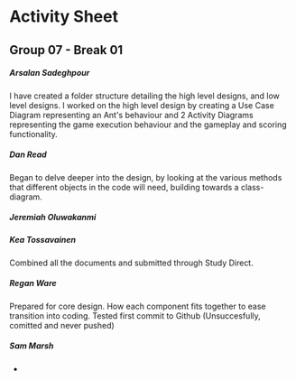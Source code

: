 # Activity Sheet

## Group 07 - Break 01

##### Arsalan Sadeghpour

I have created a folder structure detailing the high level designs, and low level designs. I worked on the high level design by creating a Use Case Diagram representing an Ant's behaviour and 2 Activity Diagrams representing the game execution behaviour and the gameplay and scoring functionality.

##### Dan Read

Began to delve deeper into the design, by looking at the various methods that different objects in the code will need, building towards a class-diagram. 

##### Jeremiah Oluwakanmi

##### Kea Tossavainen
Combined all the documents and submitted through Study Direct. 

##### Regan Ware
Prepared for core design. How each component fits together to ease transition into coding. Tested first commit to Github (Unsuccesfully, comitted and never pushed)

##### Sam Marsh
-
